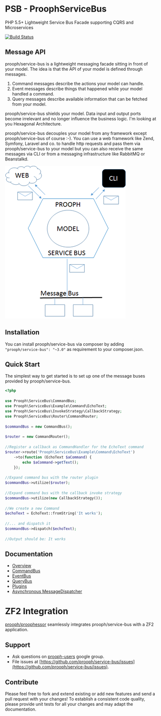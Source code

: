 PSB - ProophServiceBus
======================

PHP 5.5+ Lightweight Service Bus Facade supporting CQRS and Microservices

[![Build Status](https://travis-ci.org/prooph/service-bus.png?branch=master)](https://travis-ci.org/prooph/service-bus)

Message API
-----------

prooph/service-bus is a lightweight messaging facade sitting in front of your model. The idea is that the API of your model
is defined through messages.

1. Command messages describe the actions your model can handle.
2. Event messages describe things that happened while your model handled a command.
3. Query messages describe available information that can be fetched from your model.

prooph/service-bus shields your model. Data input and output ports become irrelevant and no longer influence the business logic.
I'm looking at you Hexagonal Architecture.

prooph/service-bus decouples your model from any framework except prooph/service-bus of course :-). You can use a
web framework like Zend, Symfony, Laravel and co. to handle http requests and pass them via prooph/service-bus to your model
but you can also receive the same messages via CLI or from a messaging infrastructure like RabbitMQ or Beanstalkd.

![psb_architecture](docs/img/psb_architecture.png)


Installation
------------

You can install prooph/service-bus via composer by adding `"prooph/service-bus": "~3.0"` as requirement to your composer.json.

Quick Start
-----------

The simplest way to get started is to set up one of the message buses provided by prooph/service-bus.

```php
<?php

use Prooph\ServiceBus\CommandBus;
use Prooph\ServiceBus\Example\Command\EchoText;
use Prooph\ServiceBus\InvokeStrategy\CallbackStrategy;
use Prooph\ServiceBus\Router\CommandRouter;

$commandBus = new CommandBus();

$router = new CommandRouter();

//Register a callback as CommandHandler for the EchoText command
$router->route('Prooph\ServiceBus\Example\Command\EchoText')
    ->to(function (EchoText $aCommand) {
        echo $aCommand->getText();
    });

//Expand command bus with the router plugin
$commandBus->utilize($router);

//Expand command bus with the callback invoke strategy
$commandBus->utilize(new CallbackStrategy());

//We create a new Command
$echoText = EchoText::fromString('It works');

//... and dispatch it
$commandBus->dispatch($echoText);

//Output should be: It works
```

Documentation
-------------

- [Overview](docs/service_bus_system.md)
- [CommandBus](docs/command_bus.md)
- [EventBus](docs/event_bus.md)
- [QueryBus](docs/query_bus.md)
- [Plugins](docs/plugins.md)
- [Asynchronous MessageDispatcher](docs/message_dispatcher.md)

# ZF2 Integration

[prooph/proophessor](https://github.com/prooph/proophessor) seamlessly integrates prooph/service-bus with a ZF2 application.
 

Support
-------

- Ask questions on [prooph-users](https://groups.google.com/forum/?hl=de#!forum/prooph) google group.
- File issues at [https://github.com/prooph/service-bus/issues](https://github.com/prooph/service-bus/issues).


Contribute
----------

Please feel free to fork and extend existing or add new features and send a pull request with your changes!
To establish a consistent code quality, please provide unit tests for all your changes and may adapt the documentation.
